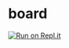 # board
[![Run on Repl.it](https://repl.it/badge/github/dasolryu/board)](https://repl.it/github/dasolryu/board)